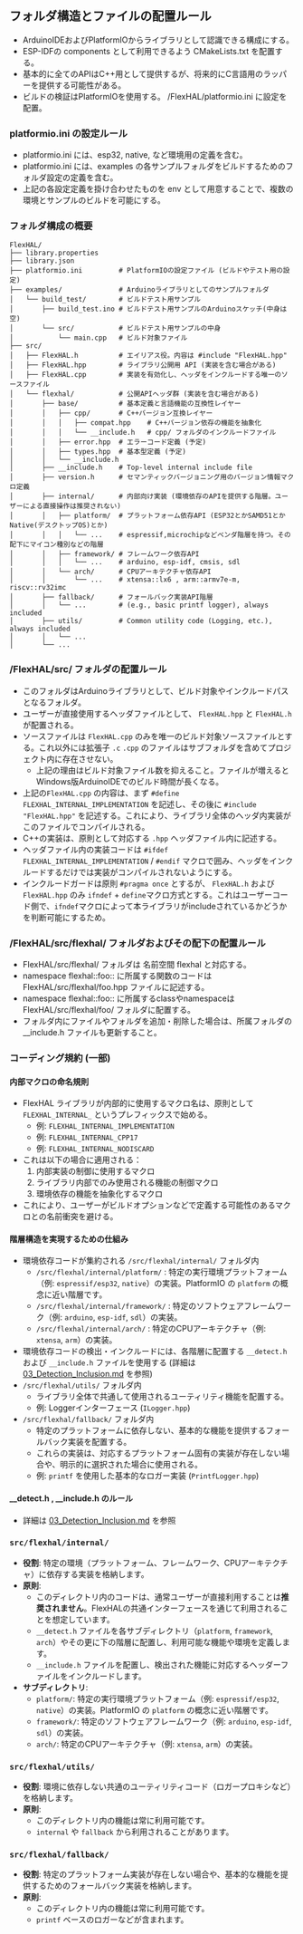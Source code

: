 ## フォルダ構造とファイルの配置ルール
- ArduinoIDEおよびPlatformIOからライブラリとして認識できる構成にする。
- ESP-IDFの components として利用できるよう CMakeLists.txt を配置する。
- 基本的に全てのAPIはC++用として提供するが、将来的にC言語用のラッパーを提供する可能性がある。
- ビルドの検証はPlatformIOを使用する。 /FlexHAL/platformio.ini に設定を配置。

### platformio.ini の設定ルール
- platformio.ini には、esp32, native, など環境用の定義を含む。
- platformio.ini には、examples の各サンプルフォルダをビルドするためのフォルダ設定の定義を含む。
- 上記の各設定定義を掛け合わせたものを env として用意することで、複数の環境とサンプルのビルドを可能にする。

### フォルダ構成の概要
```
FlexHAL/
├── library.properties
├── library.json
├── platformio.ini         # PlatformIOの設定ファイル (ビルドやテスト用の設定)
├── examples/              # Arduinoライブラリとしてのサンプルフォルダ
│   └── build_test/        # ビルドテスト用サンプル
│       ├── build_test.ino # ビルドテスト用サンプルのArduinoスケッチ(中身は空)
│       └── src/           # ビルドテスト用サンプルの中身
│           └── main.cpp   # ビルド対象ファイル
├── src/
│   ├── FlexHAL.h          # エイリアス役。内容は #include "FlexHAL.hpp"
│   ├── FlexHAL.hpp        # ライブラリ公開用 API (実装を含む場合がある)
│   ├── FlexHAL.cpp        # 実装を有効化し、ヘッダをインクルードする唯一のソースファイル
│   └── flexhal/           # 公開APIヘッダ群 (実装を含む場合がある)
│       ├── base/          # 基本定義と言語機能の互換性レイヤー
│       │   ├── cpp/       # C++バージョン互換レイヤー
│       │   │   ├── compat.hpp    # C++バージョン依存の機能を抽象化
│       │   │   └── __include.h   # cpp/ フォルダのインクルードファイル
│       │   ├── error.hpp  # エラーコード定義 (予定)
│       │   ├── types.hpp  # 基本型定義 (予定)
│       │   └── __include.h
│       ├── __include.h    # Top-level internal include file
│       ├── version.h      # セマンティックバージョニング用のバージョン情報マクロ定義
│       ├── internal/      # 内部向け実装 (環境依存のAPIを提供する階層。ユーザーによる直接操作は推奨されない)
│       │   ├── platform/  # プラットフォーム依存API (ESP32とかSAMD51とかNative(デスクトップOS)とか)
│       │   │   └── ...    # espressif,microchipなどベンダ階層を持つ。その配下にマイコン種別などの階層
│       │   ├── framework/ # フレームワーク依存API
│       │   │   └── ...    # arduino, esp-idf, cmsis, sdl
│       │   └── arch/      # CPUアーキテクチャ依存API
│       │       └── ...    # xtensa::lx6 , arm::armv7e-m, riscv::rv32imc
│       ├── fallback/      # フォールバック実装API階層
│       │   └── ...        # (e.g., basic printf logger), always included
│       ├── utils/         # Common utility code (Logging, etc.), always included
│       │   └── ...
│       └── ...
```
### /FlexHAL/src/ フォルダの配置ルール
- このフォルダはArduinoライブラリとして、ビルド対象やインクルードパスとなるフォルダ。
- ユーザーが直接使用するヘッダファイルとして、 `FlexHAL.hpp` と `FlexHAL.h` が配置される。
- ソースファイルは `FlexHAL.cpp` のみを唯一のビルド対象ソースファイルとする。これ以外には拡張子 `.c` `.cpp` のファイルはサブフォルダを含めてプロジェクト内に存在させない。
  - 上記の理由はビルド対象ファイル数を抑えること。ファイルが増えるとWindows版ArduinoIDEでのビルド時間が長くなる。
- 上記の`FlexHAL.cpp` の内容は、まず `#define FLEXHAL_INTERNAL_IMPLEMENTATION` を記述し、その後に `#include "FlexHAL.hpp"` を記述する。これにより、ライブラリ全体のヘッダ内実装がこのファイルでコンパイルされる。
- C++の実装は、原則として対応する `.hpp` ヘッダファイル内に記述する。
- ヘッダファイル内の実装コードは `#ifdef FLEXHAL_INTERNAL_IMPLEMENTATION` / `#endif` マクロで囲み、ヘッダをインクルードするだけでは実装がコンパイルされないようにする。
- インクルードガードは原則 `#pragma once` とするが、 `FlexHAL.h` および `FlexHAL.hpp` のみ `ifndef` + `define`マクロ方式とする。これはユーザーコード側で、`ifndef`マクロによって本ライブラリがincludeされているかどうかを判断可能にするため。

### /FlexHAL/src/flexhal/ フォルダおよびその配下の配置ルール

- FlexHAL/src/flexhal/ フォルダは 名前空間 flexhal と対応する。
- namespace flexhal::foo:: に所属する関数のコードは FlexHAL/src/flexhal/foo.hpp ファイルに記述する。
- namespace flexhal::foo:: に所属するclassやnamespaceは FlexHAL/src/flexhal/foo/ フォルダに配置する。
- フォルダ内にファイルやフォルダを追加・削除した場合は、所属フォルダの __include.h ファイルも更新すること。

### コーディング規約 (一部)

#### 内部マクロの命名規則
- FlexHAL ライブラリが内部的に使用するマクロ名は、原則として `FLEXHAL_INTERNAL_` というプレフィックスで始める。
  - 例: `FLEXHAL_INTERNAL_IMPLEMENTATION`
  - 例: `FLEXHAL_INTERNAL_CPP17`
  - 例: `FLEXHAL_INTERNAL_NODISCARD`
- これは以下の場合に適用される：
  1. 内部実装の制御に使用するマクロ
  2. ライブラリ内部でのみ使用される機能の制御マクロ
  3. 環境依存の機能を抽象化するマクロ
- これにより、ユーザーがビルドオプションなどで定義する可能性のあるマクロとの名前衝突を避ける。

#### 階層構造を実現するための仕組み
- 環境依存コードが集約される `/src/flexhal/internal/` フォルダ内
  - `/src/flexhal/internal/platform/` : 特定の実行環境プラットフォーム（例: `espressif/esp32`, `native`）の実装。PlatformIO の `platform` の概念に近い階層です。
  - `/src/flexhal/internal/framework/` : 特定のソフトウェアフレームワーク（例: `arduino`, `esp-idf`, `sdl`）の実装。
  - `/src/flexhal/internal/arch/` : 特定のCPUアーキテクチャ（例: `xtensa`, `arm`）の実装。
- 環境依存コードの検出・インクルードには、各階層に配置する `__detect.h` および `__include.h` ファイルを使用する (詳細は [03_Detection_Inclusion.md](./03_Detection_Inclusion.md) を参照)
- `/src/flexhal/utils/` フォルダ内
  - ライブラリ全体で共通して使用されるユーティリティ機能を配置する。
  - 例: Loggerインターフェース (`ILogger.hpp`)
- `/src/flexhal/fallback/` フォルダ内
  - 特定のプラットフォームに依存しない、基本的な機能を提供するフォールバック実装を配置する。
  - これらの実装は、対応するプラットフォーム固有の実装が存在しない場合や、明示的に選択された場合に使用される。
  - 例: `printf` を使用した基本的なロガー実装 (`PrintfLogger.hpp`)

#### __detect.h , __include.h のルール
- 詳細は [03_Detection_Inclusion.md](./03_Detection_Inclusion.md) を参照

### `src/flexhal/internal/`

*   **役割**: 特定の環境（プラットフォーム、フレームワーク、CPUアーキテクチャ）に依存する実装を格納します。
*   **原則**:
    *   このディレクトリ内のコードは、通常ユーザーが直接利用することは**推奨されません**。FlexHALの共通インターフェースを通じて利用されることを想定しています。
    *   `__detect.h` ファイルを各サブディレクトリ（`platform`, `framework`, `arch`）やその更に下の階層に配置し、利用可能な機能や環境を定義します。
    *   `__include.h` ファイルを配置し、検出された機能に対応するヘッダーファイルをインクルードします。
*   **サブディレクトリ**:
    *   `platform/`: 特定の実行環境プラットフォーム（例: `espressif/esp32`, `native`）の実装。PlatformIO の `platform` の概念に近い階層です。
    *   `framework/`: 特定のソフトウェアフレームワーク（例: `arduino`, `esp-idf`, `sdl`）の実装。
    *   `arch/`: 特定のCPUアーキテクチャ（例: `xtensa`, `arm`）の実装。

### `src/flexhal/utils/`

*   **役割**: 環境に依存しない共通のユーティリティコード（ロガープロキシなど）を格納します。
*   **原則**:
    *   このディレクトリ内の機能は常に利用可能です。
    *   `internal` や `fallback` から利用されることがあります。

### `src/flexhal/fallback/`

*   **役割**: 特定のプラットフォーム実装が存在しない場合や、基本的な機能を提供するためのフォールバック実装を格納します。
*   **原則**:
    *   このディレクトリ内の機能は常に利用可能です。
    *   `printf` ベースのロガーなどが含まれます。
